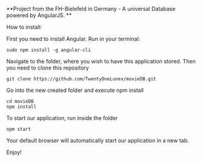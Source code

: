 **Project from the FH-Bielefeld in Germany - A universal Database powered by AngularJS. **

How to install:

First you need to install Angular. Run in your terminal:
```
sudo npm install -g angular-cli
```

Navigate to the folder, where you wish to have this application stored. Then you need to clone this repository
```
git clone https://github.com/TwentyOneLunex/movieDB.git
```

Go into the new created folder and execute npm install
```
cd movieDB
npm install
```

To start our application, run inside the folder
```
npm start
```

Your default browser will automatically start our application in a new tab.

Enjoy!
